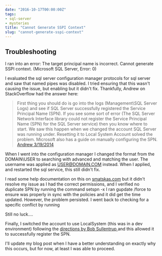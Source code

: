 ```yaml
---
date: "2016-10-17T00:00:00Z"
tags:
- sql-server
- mysteries
title: "Cannot Generate SSPI Context"
slug: "cannot-generate-sspi-context"
---
```


## Troubleshooting

I ran into an error: The target principal name is incorrect.  Cannot generate SSPI context. (Microsoft SQL Server, Error: 0)

I evaluated the sql server configuration manager protocols for sql server and saw that named pipes was disabled. I tried ensuring that this wasn't causing the issue, but enabling but it didn't fix. Thankfully, Andrew on StackOverflow had the answer here:

> First thing you should do is go into the logs (Management\SQL Server Logs) and see if SQL Server successfully registered the Service Principal Name (SPN). If you see some sort of error (The SQL Server Network Interface library could not register the Service Principal Name (SPN) for the SQL Server service) then you know where to start.
> We saw this happen when we changed the account SQL Server was running under. Resetting it to Local System Account solved the problem. Microsoft also has a guide on manually configuring the SPN.
> [Andrew 3/19/2014](http://stackoverflow.com/a/22505719/68698)

When I went into the configuration manager I changed the format from the DOMAIN\USER to searching with advanced and matching the user. The username was applied as USER@DOMAIN.COM instead. When I applied, and restarted the sql service, this still didn't fix.

I read some help documentation on this on [smatskas.com](http://bit.ly/2dZG6p7) but it didn't resolve my issue as I had the correct permissions, and I verified no duplicate SPN by running the command setspn -x
I ran gupdate /force to ensure was properly in sync with the policies and it did get the time updated. However, the problem persisted. I went back to checking for a specific conflict by running

Still no luck....

Finally, I switched the account to use LocalSystem (this was in a dev environment) following the [directions by Bob Sullentrup ](http://dba.stackexchange.com/a/150447/7682) and this allowed it to successfully register the SPN.

I'll update my blog post when I have a better understanding on exactly why this occurs, but for now, at least I was able to proceed.

